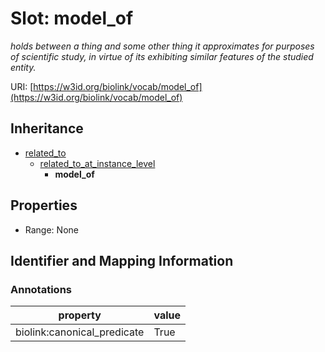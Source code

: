 # Slot: model_of
_holds between a thing and some other thing it approximates for purposes of scientific study, in virtue of its exhibiting similar features of the studied entity._


URI: [https://w3id.org/biolink/vocab/model_of](https://w3id.org/biolink/vocab/model_of)




## Inheritance

* [related_to](related_to.md)
    * [related_to_at_instance_level](related_to_at_instance_level.md)
        * **model_of**



## Properties

 * Range: None



## Identifier and Mapping Information





### Annotations

| property | value |
| --- | --- |
| biolink:canonical_predicate | True |



